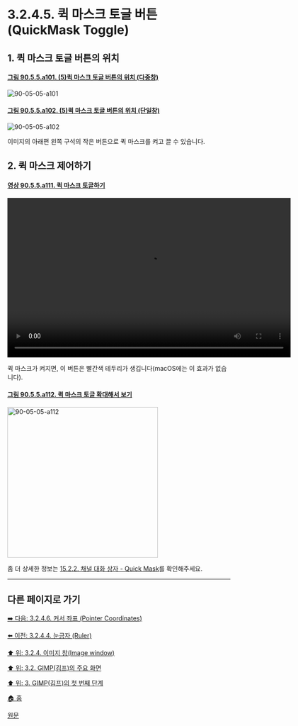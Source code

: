 # 3.2.4.5. 퀵 마스크 토글 버튼 (QuickMask Toggle)

<a id="03-02-04-05-s1"></a>

## 1. 퀵 마스크 토글 버튼의 위치

<a id="90-05-05-a101"></a>

#### [그림 90.5.5.a101. (5)퀵 마스크 토글 버튼의 위치 (다중창)](./90-05-05-quickmask_toggle.md#90-05-05-a101)
![90-05-05-a101](https://github.com/wonder13662/gimp/assets/15767104/0341cdc8-f2d5-4bd6-b1d6-ac591c1c22fb)

<a id="90-05-05-a102"></a>

#### [그림 90.5.5.a102. (5)퀵 마스크 토글 버튼의 위치 (단일창)](./90-05-05-quickmask_toggle.md#90-05-05-a102)
![90-05-05-a102](https://github.com/wonder13662/gimp/assets/15767104/64879a12-f3e5-47ad-94da-f47653824bc6)

이미지의 아래편 왼쪽 구석의 작은 버튼으로 퀵 마스크를 켜고 끌 수 있습니다. 

<a id="03-02-04-05-s2"></a>

## 2. 퀵 마스크 제어하기

<a id="90-05-05-a111"></a>

#### [영상 90.5.5.a111. 퀵 마스크 토글하기](./90-05-05-quickmask_toggle.md#90-05-05-a111)
<video controls="controls" width="640" height="360" environment="MacOS:Sonoma 14.2.1 GIMP 2.10.36" src="https://github.com/wonder13662/gimp/assets/15767104/74f2db78-a06e-48d8-bcc7-7c99e3d57180"></video>

퀵 마스크가 켜지면, 이 버튼은 빨간색 테두리가 생깁니다(macOS에는 이 효과가 없습니다).

<a id="90-05-05-a112"></a>

#### [그림 90.5.5.a112. 퀵 마스크 토글 확대해서 보기](./90-05-05-quickmask_toggle.md#90-05-05-a112)
<img alt="90-05-05-a112" width="340" height="340" src="https://github.com/wonder13662/gimp/assets/15767104/f617094f-fd9c-4ae5-9256-d8eba0e4ce19" />

좀 더 상세한 정보는 [15.2.2. 채널 대화 상자 - Quick Mask](./15-02-02-00-channel_dialog.md)를 확인해주세요.

***

## 다른 페이지로 가기
[➡️ 다음: 3.2.4.6. 커서 좌표 (Pointer Coordinates)](./03-02-04-06-pointer-coordinates.md)

[⬅️ 이전: 3.2.4.4. 눈금자 (Ruler)](./03-02-04-04-ruler.md)

[⬆️ 위: 3.2.4. 이미지 창(Image window)](./03-02-04-00-image-window.md)

[⬆️ 위: 3.2. GIMP(김프)의 주요 화면](./03-02-00-main-window.md)

[⬆️ 위: 3. GIMP(김프)의 첫 번째 단계](./03-00-first-step-with-gimp.md)

[🏠 홈](./00-home.md)

[원문](https://docs.gimp.org/2.10/ko/gimp-image-window.html)
